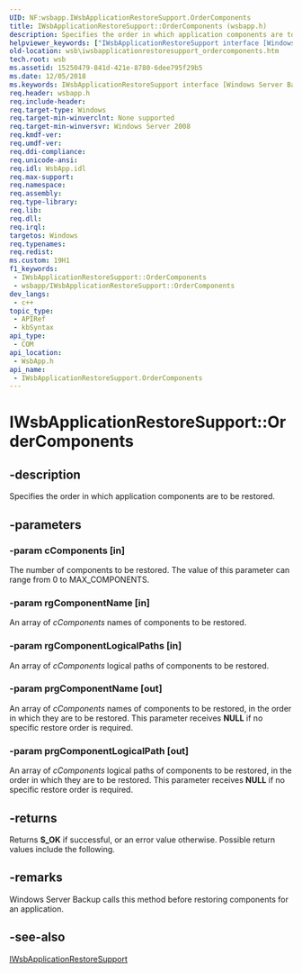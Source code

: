```yaml
---
UID: NF:wsbapp.IWsbApplicationRestoreSupport.OrderComponents
title: IWsbApplicationRestoreSupport::OrderComponents (wsbapp.h)
description: Specifies the order in which application components are to be restored.
helpviewer_keywords: ["IWsbApplicationRestoreSupport interface [Windows Server Backup]","OrderComponents method","IWsbApplicationRestoreSupport.OrderComponents","IWsbApplicationRestoreSupport::OrderComponents","OrderComponents","OrderComponents method [Windows Server Backup]","OrderComponents method [Windows Server Backup]","IWsbApplicationRestoreSupport interface","wsb.iwsbapplicationrestoresupport_ordercomponents","wsbapp/IWsbApplicationRestoreSupport::OrderComponents"]
old-location: wsb\iwsbapplicationrestoresupport_ordercomponents.htm
tech.root: wsb
ms.assetid: 15250479-841d-421e-8780-6dee795f29b5
ms.date: 12/05/2018
ms.keywords: IWsbApplicationRestoreSupport interface [Windows Server Backup],OrderComponents method, IWsbApplicationRestoreSupport.OrderComponents, IWsbApplicationRestoreSupport::OrderComponents, OrderComponents, OrderComponents method [Windows Server Backup], OrderComponents method [Windows Server Backup],IWsbApplicationRestoreSupport interface, wsb.iwsbapplicationrestoresupport_ordercomponents, wsbapp/IWsbApplicationRestoreSupport::OrderComponents
req.header: wsbapp.h
req.include-header: 
req.target-type: Windows
req.target-min-winverclnt: None supported
req.target-min-winversvr: Windows Server 2008
req.kmdf-ver: 
req.umdf-ver: 
req.ddi-compliance: 
req.unicode-ansi: 
req.idl: WsbApp.idl
req.max-support: 
req.namespace: 
req.assembly: 
req.type-library: 
req.lib: 
req.dll: 
req.irql: 
targetos: Windows
req.typenames: 
req.redist: 
ms.custom: 19H1
f1_keywords:
 - IWsbApplicationRestoreSupport::OrderComponents
 - wsbapp/IWsbApplicationRestoreSupport::OrderComponents
dev_langs:
 - c++
topic_type:
 - APIRef
 - kbSyntax
api_type:
 - COM
api_location:
 - WsbApp.h
api_name:
 - IWsbApplicationRestoreSupport.OrderComponents
---
```


# IWsbApplicationRestoreSupport::OrderComponents


## -description

Specifies the order in which application components are to be restored.

## -parameters

### -param cComponents [in]

The number of components to be restored. The value of this parameter can range from 0 to MAX_COMPONENTS.

### -param rgComponentName [in]

An array of <i>cComponents</i> names of components to be restored.

### -param rgComponentLogicalPaths [in]

An array of <i>cComponents</i> logical paths of components to be restored.

### -param prgComponentName [out]

An array of <i>cComponents</i> names of components to be restored,  in the order in which they are to be restored. This parameter receives <b>NULL</b> if no specific restore order is required.

### -param prgComponentLogicalPath [out]

An array of <i>cComponents</i> logical paths of components to be restored, in the order in which they are to be restored. This parameter receives <b>NULL</b> if no specific restore order is required.

## -returns

Returns <b>S_OK</b> if successful, or an error value otherwise. Possible return values include the following.

## -remarks

Windows Server Backup calls this  method before restoring components for an application.

## -see-also

<a href="https://docs.microsoft.com/previous-versions/windows/desktop/api/wsbapp/nn-wsbapp-iwsbapplicationrestoresupport">IWsbApplicationRestoreSupport</a>

